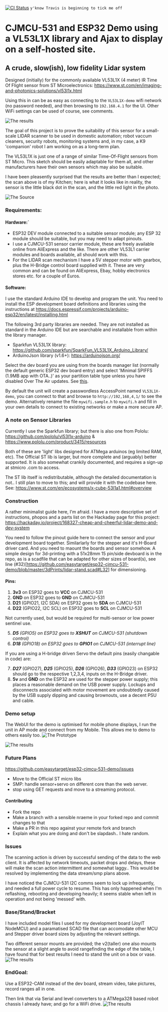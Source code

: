 [![CI Status](https://api.travis-ci.com/easytarget/esp32-cjmcu-531-demo.svg?branch=master)](https://travis-ci.com/github/easytarget/esp32-cjmcu-531-demo) `y'know Travis is beginning to tick me off`

# CJMCU-531 and ESP32 Demo using a VL53L1X library and Ajax to display on a self-hosted site.
## A crude, slow(ish), low fidelity Lidar system
 
Designed (initially) for the commonly available VL53L1X (4 meter) IR Time Of Flight sensor from ST Microelectronics:
https://www.st.com/en/imaging-and-photonics-solutions/vl53l1x.html

Using this in can be as easy as connecting to the `VL53L1X-demo` wifi network (no password needed), and then browsing to `192.168.4.1` for the UI. Other WiFi settings can be used of course, see comments.

![The results](/docs/kitchen-scan.png)

The goal of this project is to prove the suitability of this sensor for a small-scale LIDAR scanner to be used in domestic automation; robot vaccum cleaners, security robots, monitoring systems and, in my case, a K9 'companion' robot I am working on as a long-term plan.

The VL53L1X is just one of a range of similar Time-Of-Flight sensors from ST Micro. This sketch should be easily adaptable for them all, and other manufacturers have their own sensors which may also be suitable.

I have been pleasently surprised that the results are better than I expected; the scan above is of my Kitchen; here is what it looks like in reality, the sensor is the little black dot in the scan, and the little red light in the photo.

![The Source](/docs/kitchen-reality.jpg)

### Requirements:
#### Hardware:`
* ESP32 DEV module connected to a suitable sensor module; any ESP 32 module should be suitable, but you may need to adapt pinouts.
* I use a CJMCU-531 sensor carrier module, these are freely available online from AliExpress and the like. There are other VL53L1 carrier modules and boards available, all should work with this.
* For the LIDAR scan mechanism I have a 5V stepper motor with gearbox, plus the H-Bridge control board supplied with it. These are very common and can be found on AliExpress, Ebay, hobby electronics stores etc. for a couple of Euros.

#### Software:
I use the standard Arduino IDE to develop and program the unit. You need to install the ESP development board definitions and libraries using the instructions at https://docs.espressif.com/projects/arduino-esp32/en/latest/installing.html

The following 3rd party libraries are needed. They are not installed as standard in the Arduino IDE but are searchable and installable from within the library manager.
* Sparkfun VL53L1X library: https://github.com/sparkfun/SparkFun_VL53L1X_Arduino_Library/
* ArduinoJson library (v1.6+): https://arduinojson.org/

Select the dev board you are using from the boards manager list (normally the default generic ESP32 dev board entry) and select 'Minimal SPIFFS (1.9MB app with OTA..)' as your partition table type unless you have disabled Over The Air updates. See [this](/docs/programming.png).

By default the unit will create a passwordless AccessPoint named `VL53L1X-demo`, you can connect to that and browse to `http://192,168,4,1/` to see the demo. Alternatively rename the file `mywifi.sample.h` to `mywifi.h` and fill in your own details to connect to existing networks or make a more secure AP.

### A note on Sensor Libraries
Currently I use the Sparkfun library; but there is also one from Pololu: https://github.com/pololu/vl53l1x-arduino & https://www.pololu.com/product/3415/resources

Both of these are 'light' libs designed for ATMega arduinos (eg limited RAM, etc). The Official ST lib is larger, but more complete and (arguably) better supported. It is also somewhat crankily documented, and requires a sign-up at stmicro .com to access.

The ST lib itself is redistributable, although the detailed documentation is not.. I still plan to move to this; and will provide it with the codebase here.
See: https://www.st.com/en/ecosystems/x-cube-53l1a1.html#overview

### Construction

A rather minimalist guide here, I'm afraid. I have a more descriptive set of instructions, phopos and a parts list on the Hackaday page for this project:
https://hackaday.io/project/168327-cheap-and-cheerful-lidar-demo-and-dev-system

You need to follow the pinout guide here to connect the sensor and your development board together. Similarlarly for the stepper and it's H-Board driver card. And you need to maount the boards and sensor somehow. A simple design for 3d-printing with a 51x28mm 15 pin/side devboard is in the repo, as is a scadfile that can be adapted for other sizes of board(s), see line (#32)[https://github.com/easytarget/esp32-cjmcu-531-demo/blob/master/3dPrints/lidar-stand.scad#L32] for dimensioning.

#### Pins:
1. **3v3** on ESP32 goes to **VCC** on CJMCU-531
1. **GND** on ESP32 goes to **GND** on CJMCU-531
1. **D21** (GPIO21, I2C SDA) on ESP32 goes to **SDA** on CJMCU-531
1. **D22** (GPIO22, I2C SCL) on ESP32 goes to **SCL** on CJMCU-531

Not currently used, but would be required for multi-sensor or low power sentinel use.

5. _**D5** (GPIO5) on ESP32 goes to **XSHUT** on CJMCU-531 (shutdown control)_
5. _**D18** (GPIO18) on ESP32 goes to **GPIO1** on CJMCU-531 (interrupt line)_

If you are using a H-bridge driven Servo the default pins (easily changable in code) are:

7. _**D27**_ (GPIO27), _**D25**_ (GPIO25), _**D26**_ (GPIO26), _**D33**_ (GPIO23) on ESP32 should go to the respective 1,2,3,4, inputs on the H-Bridge driver.
7. **5v** and **GND** on the ESP32 are used for the stepper power supply; this places a reasonable demand on the USB power supply. Lockups and disconnects associated with motor movement are undoubtedly caused by the USB supply dipping and causing brownouts, use a decent PSU and cable.

### Demo setup
The WebUI for the demo is optimised for mobile phone displays, I run the unit in AP mode and connect from my Mobile. This allows me to demo to others easily too. 
![The Prototype](/docs/lidar-rig.jpg)

![The results](/docs/status-panel.png)

### Future Plans
https://github.com/easytarget/esp32-cjmcu-531-demo/issues
* Move to the Official ST micro libs
* SMP: handle sensor+servo on different core than the web server.
* stop using GET requests and move to a streaming protocol.

#### Contributing
* Fork the repo
* Make a branch with a sensible nraeme in your forked repo and commit changes to that
* Make a PR in this repo against your remote fork and branch
* Explain what you are doing and don't be slapdash.. I hate random.

### Issues
The scanning action is driven by successful sending of the data to the web client. It is affected by network timeouts, packet drops and delays, these will make the scan action intermittent and somewhat laggy.. This would be resolved by implementing the data stream/smp plans above.

I have noticed the CJMCU-531 I2C comms seem to lock up infrequently, and needed a full power cycle to resume. This has only happened when I'm reflashing, rebooting and developing heavily; it seems stable when left in operation and not being 'messed' with. 

### Base/Stand/Bracket
I have included model files I used for my development board (JoyIT NodeMCU) and a paramatised SCAD file that can accomodate other MCU and Stepper driver board sizes by adjusting the relevant settings.

Two different sensor mounts are provided; the v2(taller) one also mounts the sensor at a slight angle to avoid rangefinding the edge of the table, I have found that for best results I need to stand the unit on a box or vase.
![The results](/docs/lidar-stand.png)

### EndGoal:
Use a ESP32-CAM instead of the dev board, stream video, take pictures, record ranges all in one.

Then link that via Serial and level converters to a ATMega328 based robot chassis I already have; and go for a WiFi drive.
![The results](/docs/robot.jpg)
